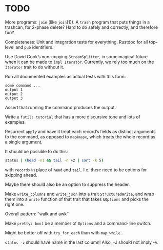 # TODO

More programs: `join` (like `join`(1)). A `trash` program that puts things in a
trashcan, for 2-phase delete? Hard to do safely and correctly, and therefore
fun?

Completeness: Unit and integration tests for everything. Rustdoc for all
top-level and `pub` identifiers.

Use David Cook’s non-copying `StreamSplitter`, in some magical future when it
can be made to `impl Iterator`. Currently, we rely too much on the `Iterator`
trait to do without it.

Run all documented examples as actual tests with this form:

```
some command ...
output 1
output 2
output 3
```

Assert that running the command produces the output.

Write a `futils tutorial` that has a more discursive tone and lots of examples.

Resurrect `apply` and have it treat each record’s fields as distinct arguments
to the command, as opposed to `map`/`mapx`, which treats the whole record as a
single argument.

It should be possible to do this:

```sh
status | (head -n1 && tail -n +2 | sort -k 5)
```

with `records` in place of `head` and `tail`. I.e. there need to be options for
skipping ahead.

Maybe there should also be an option to suppress the header.

Make `write_columns` and `write_json` into a trait `StructuredWrite`, and wrap
them into a `write` function of that trait that takes `&Options` and picks the
right one.

Overall pattern: “walk and awk”

Make `pretty: bool` be a member of `Options` and a command-line switch.

Might be better off with `try_for_each` than with `map_while`.

`status -v` should have name in the last column! Also, -J should not imply -v.
